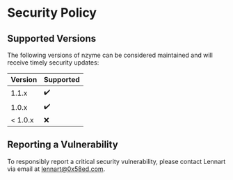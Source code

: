 # Security Policy

## Supported Versions

The following versions of nzyme can be considered maintained and will receive timely security updates:

| Version | Supported          |
| ------- | ------------------ |
| 1.1.x   | :heavy_check_mark: |
| 1.0.x   | :heavy_check_mark: |
| < 1.0.x | :x:                |

## Reporting a Vulnerability

To responsibly report a critical security vulnerability, please contact Lennart via email at lennart@0x58ed.com.
